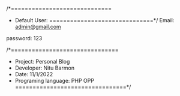 /*=============================
 * Default User:
==============================*/
Email: admin@gmail.com

password: 123

/*===============================
 * Project: Personal Blog 
 * Developer: Nitu Barmon 
 * Date: 11/1/2022
 * Programing language: PHP OPP
================================*/
